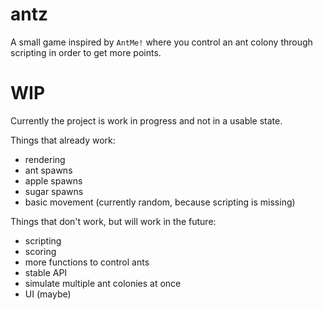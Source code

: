 # antz

A small game inspired by `AntMe!` where you control an ant colony through scripting in order to get more points.

# WIP

Currently the project is work in progress and not in a usable state.

Things that already work:
- rendering
- ant spawns
- apple spawns
- sugar spawns
- basic movement (currently random, because scripting is missing)

Things that don't work, but will work in the future:
- scripting
- scoring
- more functions to control ants
- stable API
- simulate multiple ant colonies at once
- UI (maybe)